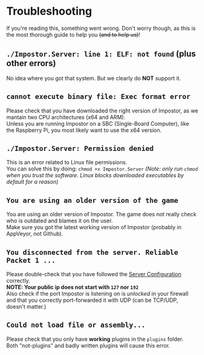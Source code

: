 # Troubleshooting
If you're reading this, something went wrong.
Don't worry though, as this is the most thorough guide to help you ~~(and to help us)~~!

## `./Impostor.Server: line 1: ELF: not found` (plus other errors)
No idea where you got that system. But we clearly do **NOT** support it.

## `cannot execute binary file: Exec format error`
Please check that you have downloaded the right version of Impostor, as we mantain two CPU architectures (x64 and ARM).  
Unless you are running Impostor on a SBC (Single-Board Computer), like the Raspberry Pi, you most likely want to use the x64 version.

## `./Impostor.Server: Permission denied`
This is an error related to Linux file permissions.  
You can solve this by doing: `chmod +x Impostor.Server`
_(Note: only run `chmod` when you trust the software. Linux blocks downloaded executables by default for a reason)_

## `You are using an older version of the game`
You are using an older version of Impostor. The game does not really check who is outdated and blames it on the user.  
Make sure you got the latest working version of Impostor (probably in AppVeyor, not Github).

## `You disconnected from the server. Reliable Packet 1 ...`
Please double-check that you have followed the [Server Configuration](Server-configuration.md) correctly.  
**NOTE: Your public ip does not start with `127` nor `192`**  
Also check if the port Impostor is listening on is *unlocked* in your firewall and that you correctly port-forwarded it with UDP (can be TCP/UDP, doesn't matter.)  

## `Could not load file or assembly...`
Please check that you only have **working** plugins in the `plugins` folder.  
Both "not-plugins" and badly written plugins will cause this error.
